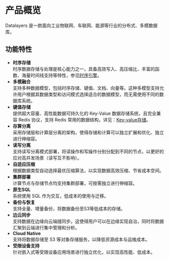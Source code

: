 # 产品概览

Datalayers 是一款面向工业物联网、车联网、能源等行业的分布式、多模数据库。

## 功能特性
* **时序存储**  
时序数据存储与处理是核心能力之一，具备高效写入、高压缩比、丰富的函数、海量时间线支持等特性，参见[时序引擎](./sql-reference/table-engine-timeseries.md)。
* **多模融合**  
支持多种数据模型，包括时序存储、键值、文档、向量等。这种多模型支持允许用户根据其数据类型和访问模式选择适合的数据模型，而无需使用不同的数据库系统。
* **键值存储**  
提供超大容量、高性能数据可持久化的 Key-Value 数据存储系统，且完全兼容 Redis 协议，支持 Redis 常用的数据结构，详见：[Key-value存储](./key-value-data-model/overview.md)。
* **存算分离**  
采用存储层和计算层分离的架构，使得存储和计算可以独立扩展和优化、独立进行伸缩容。
* **读写分离**  
支持读写分离模式部署，将读操作和写操作分别分配到不同的节点，以更好的应对高并发场景（读写互不影响）。
* **自适应压缩**  
根据数据类型自动选择最优压缩算法，以实现数据高效压缩、节省成本空间。
* **集群部署**  
计算节点与存储节点均支持集群部署，可按需独立进行伸缩容。
* **原生SQL**   
系统使用 SQL 作为交互，低成本的使用与迁移。
* **备份与恢复**  
支持全量、增量备份，将数据备份至S3等低成本的存储。
* **边云同步**  
支持数据在边缘向云端缝同步。这使得用户可以在边缘实现自治，同时将数据汇聚到云端进行集中管理和分析。
* **Cloud Native**  
支持将数据存储至 S3 等对象存储服务，以降低资源成本与运维成本。
* **受限设备支持**  
针对嵌入式等受限设备应用场景进行独立优化，以实现高性能、低成本。
